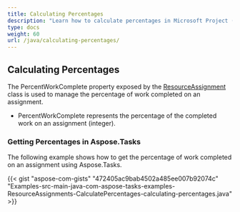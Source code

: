 ```yaml
---
title: Calculating Percentages
description: "Learn how to calculate percentages in Microsoft Project (MPP/XML) files using Aspose.Tasks for Java."
type: docs
weight: 60
url: /java/calculating-percentages/
---
```


## **Calculating Percentages**
The PercentWorkComplete property exposed by the [ResourceAssignment](https://apireference.aspose.com/tasks/java/com.aspose.tasks/ResourceAssignment) class is used to manage the percentage of work completed on an assignment.

- PercentWorkComplete represents the percentage of the completed work on an assignment (integer).
### **Getting Percentages in Aspose.Tasks**
The following example shows how to get the percentage of work completed on an assignment using Aspose.Tasks.

{{< gist "aspose-com-gists" "472405ac9bab4502a485ee007b92074c" "Examples-src-main-java-com-aspose-tasks-examples-ResourceAssignments-CalculatePercentages-calculating-percentages.java" >}}
